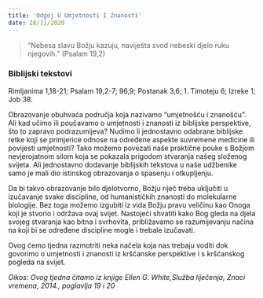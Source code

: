 ```yaml
---
title: 'Odgoj U Umjetnosti I Znanosti'
date: 28/11/2020
---
```


> <p></p>
> “Nebesa slavu Božju kazuju, naviješta svod nebeski djelo ruku njegovih.” (Psalam 19,2)

### Biblijski tekstovi
Rimljanima 1,18-21; Psalam 19,2-7; 96,9; Postanak 3,6; 1. Timoteju 6; Izreke 1; Job 38.

Obrazovanje obuhvaća područja koja nazivamo “umjetnošću i znanošću”. Ali kad učimo ili poučavamo o umjetnosti i znanosti iz biblijske perspektive, što to zapravo podrazumijeva? Nudimo li jednostavno odabrane biblijske retke koji se primjerice odnose na određene aspekte suvremene medicine ili povijesti umjetnosti? Tako možemo povezati naše praktične pouke s Božjom nevjerojatnom silom koja se pokazala prigodom stvaranja našeg složenog svijeta. Ali jednostavno dodavanje biblijskih tekstova u naše udžbenike samo je mali dio istinskog obrazovanja o spasenju i otkupljenju.

Da bi takvo obrazovanje bilo djelotvorno, Božju riječ treba uključiti u izučavanje svake discipline, od humanističkih znanosti do molekularne biologije. Bez toga možemo izgubiti iz vida Božju pravu veličinu kao Onoga koji je stvorio i održava ovaj svijet. Nastojeći shvatiti kako Bog gleda na djela svojeg stvaranja kao bitna i svrhovita, približavamo se razumijevanju načina na koji bi se određene discipline mogle i trebale izučavati.

Ovog ćemo tjedna razmotriti neka načela koja nas trebaju voditi dok govorimo o umjetnosti i znanosti iz kršćanske perspektive i s kršćanskog pogleda na svijet.

*Oikos: Ovog tjedna čitamo iz knjige Ellen G. White,Služba liječenja, Znaci vremena, 2014., poglavlja 19 i 20*